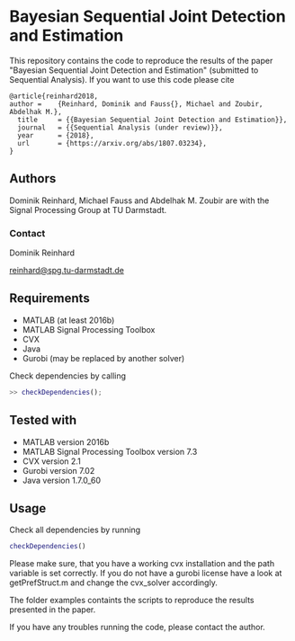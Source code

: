 Bayesian Sequential Joint Detection and Estimation
==================================================

This repository contains the code to reproduce the results of the paper "Bayesian Sequential Joint Detection and Estimation" (submitted to Sequential Analysis). If you want to use this code please cite
```
@article{reinhard2018,
author =    {Reinhard, Dominik and Fauss{}, Michael and Zoubir, Abdelhak M.},
  title     = {{Bayesian Sequential Joint Detection and Estimation}},
  journal   = {{Sequential Analysis (under review)}},
  year      = {2018},
  url		= {https://arxiv.org/abs/1807.03234},
}
```

Authors
----------
Dominik Reinhard, Michael Fauss and Abdelhak M. Zoubir are with the Signal Processing Group at TU Darmstadt.

### Contact ####
Dominik Reinhard

reinhard@spg.tu-darmstadt.de

Requirements
------------
* MATLAB (at least 2016b)
* MATLAB Signal Processing Toolbox
* CVX
* Java
* Gurobi (may be replaced by another solver)

Check dependencies by calling
```matlab
>> checkDependencies();
```

Tested with
-----------
* MATLAB version 2016b
* MATLAB Signal Processing Toolbox version 7.3
* CVX version 2.1
* Gurobi version 7.02
* Java version 1.7.0_60

Usage
-----
Check all dependencies by running
```matlab
checkDependencies()
```
Please make sure, that you have a working cvx installation and the path variable is set correctly.
If you do not have a gurobi license have a look at getPrefStruct.m and change the cvx_solver accordingly.

The folder examples containts the scripts to reproduce the results presented in the paper.

If you have any troubles running the code, please contact the author.


